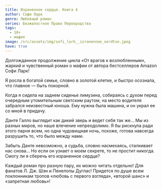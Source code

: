 ```yaml
---
title: Израненное сердце. Книга 4
author: Софи Ларк
genre: Любовный роман
series: Безжалостное Право Первородства
tags:
  - 18+
  - мафия
image: /src/assets/img/sofi_lark__izranennoe_serdtse.jpeg
have: true
---
```

Долгожданное продолжение цикла «От врагов к возлюбленным», жаркий и чувственный роман о мафии от автора бестселлеров Amazon Софи Ларк!

Я росла в богатой семье, словно в золотой клетке, и быстро осознала, что главное — быть покорной.

Когда я сидела на заднем сиденье лимузина, собираясь с духом перед очередным утомительным светским раутом, на место водителя забрался неизвестный юноша. Ему нужна была машина, и он украл ее со мной в придачу.

Данте Галло выглядит как дикий зверь и ведет себя так же... Мы из разных миров, но наше влечение непреодолимо. Я бы рискнула ради этого парня всем, но одна чудовищная ночь, похоже, готова навсегда разрушить то, что было между нами.

Забыть Данте невозможно, а судьба, словно насмехаясь, сталкивает нас снова… Но если он узнает о моем секрете, то не простит никогда. Смогу ли я сберечь его израненное сердце?

Каждый роман про разную пару, их можно читать отдельно! Для фанатов Л. Дж. Шэн и Пенелопы Дуглас! Придется по душе всем поклонникам тропов «любовь с первого взгляда», «второй шанс» и «запретная любовь»!
